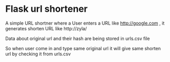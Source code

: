 # Flask url shortener

A simple URL shortner where a User enters a URL like http://google.com , it generates shorten URL like http://zyla/<hash>

Data about original url and their hash are being stored in urls.csv file

So when user come in and type same original url it will give same shorten url by checking it from urls.csv

